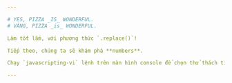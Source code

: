 ```yaml
---

# YES, PIZZA _IS_ WONDERFUL.
# VÂNG, PIZZA _is_ WONDERFUL.

Làm tốt lắm, với phương thức `.replace()`!

Tiếp theo, chúng ta sẽ khám phá **numbers**.

Chạy `javascripting-vi` lệnh trên màn hình console để chọn thử thách tiếp theo.

---
```

